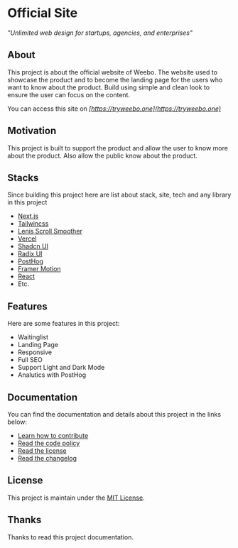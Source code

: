# Official Site

_"Unlimited web design for startups, agencies, and enterprises"_

## About

This project is about the official website of Weebo. The website used to showcase the product and to become the landing page for the users who want to know about the product. Build using simple and clean look to ensure the user can focus on the content.

You can access this site on _[https://tryweebo.one](https://tryweebo.one)_

## Motivation

This project is built to support the product and allow the user to know more about the product. Also allow the public know about the product.

## Stacks

Since building this project here are list about stack, site, tech and any library in this project

- [Next.js](https://nextjs.org)
- [Tailwincss](https://tailwindcss.com)
- [Lenis Scroll Smoother](https://lenis.studiofreight.com)
- [Vercel](https://vercel.com)
- [Shadcn UI](https://ui.shadcn.com)
- [Radix UI](https://radix-ui.com)
- [PostHog](https://posthog.com)
- [Framer Motion](https://www.framer.com/motion)
- [React](https://reactjs.org)
- Etc.

## Features

Here are some features in this project:

- Waitinglist
- Landing Page
- Responsive
- Full SEO
- Support Light and Dark Mode
- Analutics with PostHog

## Documentation

You can find the documentation and details about this project in the links below:

- [Learn how to contribute](./CONTRIBUTING.md)
- [Read the code policy](./CODE_OF_CONDUCT.md)
- [Read the license](./LICENSE)
- [Read the changelog](./CHANGELOG.md)

## License

This project is maintain under the [MIT License](./LICENSE).

## Thanks

Thanks to read this project documentation.
